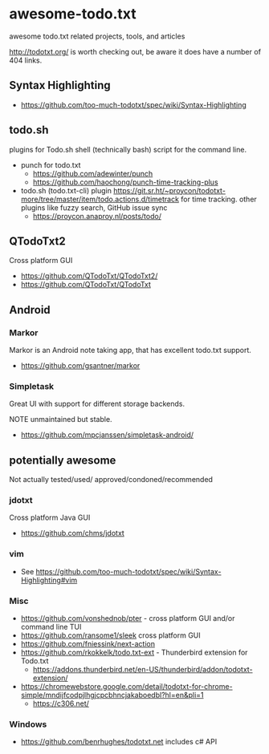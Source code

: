 # awesome-todo.txt

awesome todo.txt related projects, tools, and articles

http://todotxt.org/ is worth checking out, be aware it does have a number of 404 links.

## Syntax Highlighting

  * https://github.com/too-much-todotxt/spec/wiki/Syntax-Highlighting


## todo.sh

plugins for Todo.sh shell (technically bash) script for the command line.

  * punch for todo.txt
      * https://github.com/adewinter/punch
      * https://github.com/haochong/punch-time-tracking-plus
  * todo.sh (todo.txt-cli) plugin https://git.sr.ht/~proycon/todotxt-more/tree/master/item/todo.actions.d/timetrack for time tracking. other plugins like fuzzy search, GitHub issue sync
      * https://proycon.anaproy.nl/posts/todo/

## QTodoTxt2

Cross platform GUI

  * https://github.com/QTodoTxt/QTodoTxt2/
  * https://github.com/QTodoTxt/QTodoTxt

## Android

### Markor

Markor is an Android note taking app, that has excellent todo.txt support.

  * https://github.com/gsantner/markor

### Simpletask

Great UI with support for different storage backends.

NOTE unmaintained but stable.

  * https://github.com/mpcjanssen/simpletask-android/

## potentially awesome

Not actually tested/used/
approved/condoned/recommended

### jdotxt

Cross platform Java GUI

  * https://github.com/chms/jdotxt

### vim

  * See https://github.com/too-much-todotxt/spec/wiki/Syntax-Highlighting#vim


### Misc

  * https://github.com/vonshednob/pter - cross platform GUI and/or command line TUI
  * https://github.com/ransome1/sleek cross platform GUI
  * https://github.com/fniessink/next-action
  * https://github.com/rkokkelk/todo.txt-ext - Thunderbird extension for Todo.txt
      * https://addons.thunderbird.net/en-US/thunderbird/addon/todotxt-extension/
  * https://chromewebstore.google.com/detail/todotxt-for-chrome-simple/mndijfcodpjlhgjcpcbhncjakaboedbl?hl=en&pli=1
      * https://c306.net/

### Windows

  * https://github.com/benrhughes/todotxt.net includes c# API

